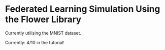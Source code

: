 # Federated Learning Simulation Using the Flower Library
Currently utilising the MNIST dataset.

Currently: 4/10 in the tutorial!